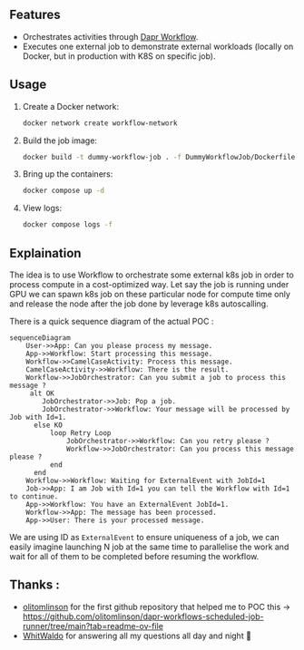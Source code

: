 ## Features
- Orchestrates activities through [Dapr Workflow](https://docs.dapr.io/developing-applications/building-blocks/workflow/workflow-overview/).
- Executes one external job to demonstrate external workloads (locally on Docker, but in production with K8S on specific job).

## Usage
1. Create a Docker network:
   ```bash
   docker network create workflow-network
   ```
2. Build the job image:
   ```bash
   docker build -t dummy-workflow-job . -f DummyWorkflowJob/Dockerfile 
   ```
3. Bring up the containers:
   ```bash
   docker compose up -d
   ```
4. View logs:
   ```bash
   docker compose logs -f
   ```

## Explaination

The idea is to use Workflow to orchestrate some external k8s job in order to process compute in a cost-optimized way. Let say the job is running under GPU we can spawn k8s job on these particular node for compute time only and release the node after the job done by leverage k8s autoscalling.

There is a quick sequence diagram of the actual POC :

```mermaid
sequenceDiagram
	User->>App: Can you please process my message.
	App->>Workflow: Start processing this message.
	Workflow->>CamelCaseActivity: Process this message.
    CamelCaseActivity->>Workflow: There is the result.
	Workflow->>JobOrchestrator: Can you submit a job to process this message ?
	 alt OK
        JobOrchestrator->>Job: Pop a job.
        JobOrchestrator->>Workflow: Your message will be processed by Job with Id=1.
	  else KO
	      loop Retry Loop
	          JobOrchestrator->>Workflow: Can you retry please ?
	          Workflow->>JobOrchestrator: Can you process this message please ?
	      end
	  end
	Workflow->>Workflow: Waiting for ExternalEvent with JobId=1
    Job->>App: I am Job with Id=1 you can tell the Workflow with Id=1 to continue.
	App->>Workflow: You have an ExternalEvent JobId=1. 
	Workflow->>App: The message has been processed.
	App->>User: There is your processed message.
```

We are using ID as `ExternalEvent` to ensure uniqueness of a job, we can easily imagine launching N job at the same time to parallelise the work and wait for all of them to be completed before resuming the workflow.

## Thanks :
- [olitomlinson](https://github.com/olitomlinson) for the first github repository that helped me to POC this -> https://github.com/olitomlinson/dapr-workflows-scheduled-job-runner/tree/main?tab=readme-ov-file
- [WhitWaldo](https://github.com/WhitWaldo) for answering all my questions all day and night 🤣

